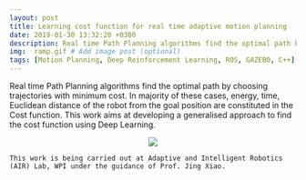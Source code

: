 ```yaml
---
layout: post
title: Learning cost function for real time adaptive motion planning
date: 2019-01-30 13:32:20 +0300
description: Real time Path Planning algorithms find the optimal path by choosing trajectories with minimum cost. This works aims at developing a generalised approach to find the cost function using Deep Learning.  
img:  ramp.gif # Add image post (optional)
tags: [Motion Planning, Deep Reinforcement Learning, ROS, GAZEBO, C++]
---
```

Real time Path Planning algorithms find the optimal path by choosing trajectories with minimum cost. In majority of these cases, energy, time, Euclidean distance of the robot from the goal position are constituted in the Cost function. This work aims at developing a generalised approach to find the cost function using Deep Learning. 

<p align="center">
    <img src="{{site.baseurl}}/assets/img/ramp.gif">
</p>

```
This work is being carried out at Adaptive and Intelligent Robotics (AIR) Lab, WPI under the guidance of Prof. Jing Xiao. 
```